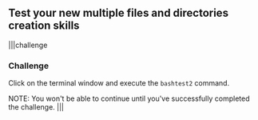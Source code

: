 ## Test your new multiple files and directories creation skills

|||challenge
### Challenge
Click on the terminal window and execute the `bashtest2` command.

NOTE: You won't be able to continue until you've successfully completed the challenge.
|||